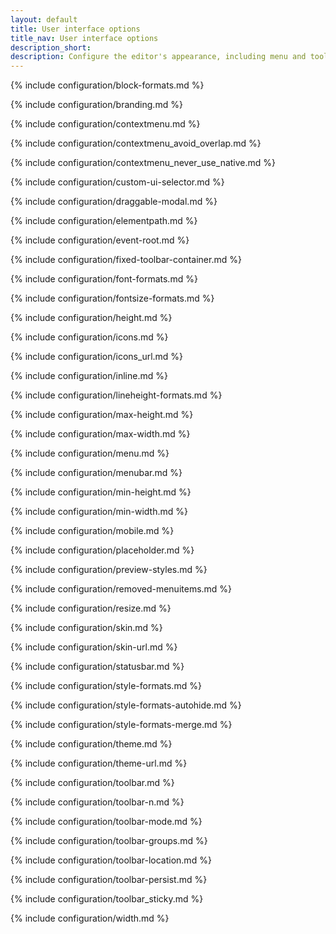 ```yaml
---
layout: default
title: User interface options
title_nav: User interface options
description_short:
description: Configure the editor's appearance, including menu and toolbar controls.
---
```


{% include configuration/block-formats.md %}

{% include configuration/branding.md %}

{% include configuration/contextmenu.md %}

{% include configuration/contextmenu_avoid_overlap.md %}

{% include configuration/contextmenu_never_use_native.md %}

{% include configuration/custom-ui-selector.md %}

{% include configuration/draggable-modal.md %}

{% include configuration/elementpath.md %}

{% include configuration/event-root.md %}

{% include configuration/fixed-toolbar-container.md %}

{% include configuration/font-formats.md %}

{% include configuration/fontsize-formats.md %}

{% include configuration/height.md %}

{% include configuration/icons.md %}

{% include configuration/icons_url.md %}

{% include configuration/inline.md %}

{% include configuration/lineheight-formats.md %}

{% include configuration/max-height.md %}

{% include configuration/max-width.md %}

{% include configuration/menu.md %}

{% include configuration/menubar.md %}

{% include configuration/min-height.md %}

{% include configuration/min-width.md %}

{% include configuration/mobile.md %}

{% include configuration/placeholder.md %}

{% include configuration/preview-styles.md %}

{% include configuration/removed-menuitems.md %}

{% include configuration/resize.md %}

{% include configuration/skin.md %}

{% include configuration/skin-url.md %}

{% include configuration/statusbar.md %}

{% include configuration/style-formats.md %}

{% include configuration/style-formats-autohide.md %}

{% include configuration/style-formats-merge.md %}

{% include configuration/theme.md %}

{% include configuration/theme-url.md %}

{% include configuration/toolbar.md %}

{% include configuration/toolbar-n.md %}

{% include configuration/toolbar-mode.md %}

{% include configuration/toolbar-groups.md %}

{% include configuration/toolbar-location.md %}

{% include configuration/toolbar-persist.md %}

{% include configuration/toolbar_sticky.md %}

{% include configuration/width.md %}
